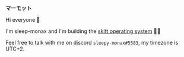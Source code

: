 **マーモット**

Hi everyone 👋

I'm sleep-monax and I'm building the [skift operating system](https://github.com/skiftOS/skift) 👷‍♀️

Feel free to talk with me on discord `sleepy-monax#5583`, my timezone is UTC+2.
